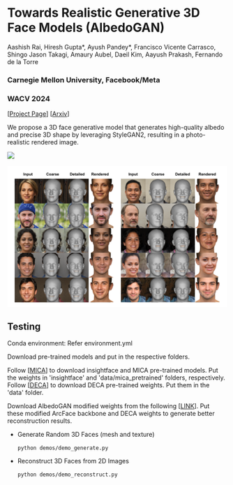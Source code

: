 # Towards Realistic Generative 3D Face Models (AlbedoGAN)

Aashish Rai, Hiresh Gupta*, Ayush Pandey*,  Francisco Vicente Carrasco, Shingo Jason Takagi, Amaury Aubel, Daeil Kim, Aayush Prakash, Fernando de la Torre

### Carnegie Mellon University, Facebook/Meta

### WACV 2024 

[[Project Page](https://aashishrai3799.github.io/Towards-Realistic-Generative-3D-Face-Models)] [[Arxiv](https://arxiv.org/pdf/2304.12483.pdf)]

We propose a 3D face generative model that generates high-quality albedo and precise 3D shape by leveraging StyleGAN2, resulting in a photo-realistic rendered image.


![](figure_1.png)

![](supp_image.png)


## Testing

Conda environment: Refer environment.yml

Download pre-trained models and put in the respective folders. 

Follow [[MICA](https://github.com/Zielon/MICA)] to download insightface and MICA pre-trained models. Put the weights in 'insightface' and 'data/mica_pretrained' folders, respectively.
Follow [[DECA](https://github.com/yfeng95/DECA)] to download DECA pre-trained weights. Put them in the 'data' folder.

Download AlbedoGAN modified weights from the following [[LINK](gdrive)]. Put these modified ArcFace backbone and DECA weights to generate better reconstruction results.

- Generate Random 3D Faces (mesh and texture)
    ```
    python demos/demo_generate.py
    ```
    
- Reconstruct 3D Faces from 2D Images
    ```
    python demos/demo_reconstruct.py
    ```
